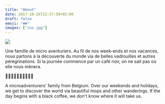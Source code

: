 ```yaml
---
title: "About"
date: 2017-10-26T22:57:50+02:00
draft: false
emoji: "👪"
images: ["/us.jpg"]
---
```


![](/us.jpg)

Une famille de micro aventuriers.
Au fil de nos week-ends et nos vacances, nous partons à la découverte du monde via de belles vadrouilles et autres pérégrinations.
Si la journée commence par un café noir, on ne sait pas où elle nous mènera.

🌲🌲🌲🌲🌲🌲🌲🌲🌲🌲

A microadventurers' family from Belgium.
Over our weekends and holidays, we get to discover the world via beautiful mops and other wanderings.
If the day begins with a black coffee, we don't know where it will take us.
